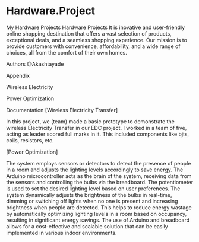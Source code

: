 # Hardware.Project
My Hardware Projects
Hardware Projects
It is inovative and user-friendly online shopping destination that offers a vast selection of products, exceptional deals, and a seamless shopping experience. Our mission is to provide customers with convenience, affordability, and a wide range of choices, all from the comfort of their own homes.

Authors
@Akashtayade

Appendix

Wireless Electricity

Power Optimization

Documentation
[Wireless Electricity Transfer]

In this project, we (team) made a basic prototype to demonstrate the wireless Electricity Transfer in our EDC project. I worked in a team of five, acting as leader scored full marks in it. This included components like bjts, coils, resistors, etc.

[Power Optimization]

The system employs sensors or detectors to detect the presence of people in a room and adjusts the lighting levels accordingly to save energy. The Arduino microcontroller acts as the brain of the system, receiving data from the sensors and controlling the bulbs via the breadboard. The potentiometer is used to set the desired lighting level based on user preferences. The system dynamically adjusts the brightness of the bulbs in real-time, dimming or switching off lights when no one is present and increasing brightness when people are detected. This helps to reduce energy wastage by automatically optimizing lighting levels in a room based on occupancy, resulting in significant energy savings. The use of Arduino and breadboard allows for a cost-effective and scalable solution that can be easily implemented in various indoor environments.

